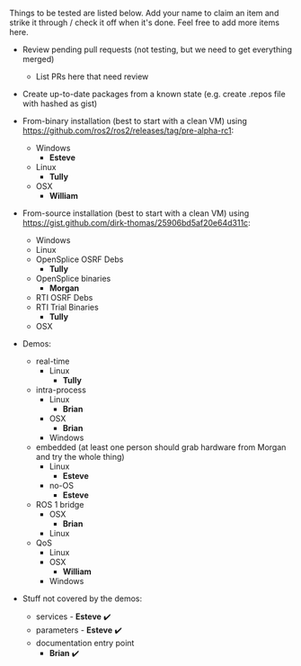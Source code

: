 Things to be tested are listed below.
Add your name to claim an item and strike it through / check it off when it's done.
Feel free to add more items here.

* Review pending pull requests (not testing, but we need to get everything merged)
  * List PRs here that need review

* Create up-to-date packages from a known state (e.g. create .repos file with hashed as gist)
* From-binary installation (best to start with a clean VM) using https://github.com/ros2/ros2/releases/tag/pre-alpha-rc1:
  * Windows
      * **Esteve**
  * Linux
    * **Tully**
  * OSX
      * **William**
* From-source installation (best to start with a clean VM) using https://gist.github.com/dirk-thomas/25906bd5af20e64d311c:
  * Windows
  * Linux
   * OpenSplice OSRF Debs
     * **Tully**
   * OpenSplice binaries
     * **Morgan**
   * RTI OSRF Debs
   * RTI Trial Binaries
     * **Tully**
  * OSX
* Demos:
  * real-time
    * Linux
      * **Tully**
  * intra-process
    * Linux
      * **Brian**
    * OSX
      * **Brian**
    * Windows
  * embedded (at least one person should grab hardware from Morgan and try the whole thing)
    * Linux
      * **Esteve**
    * no-OS
      * **Esteve**
  * ROS 1 bridge
    * OSX
      * **Brian**
    * Linux
  * QoS
    * Linux
    * OSX
      * **William**
    * Windows
* Stuff not covered by the demos:
  * services - **Esteve** :heavy_check_mark: 
  * parameters - **Esteve** :heavy_check_mark: 
  * documentation entry point
    * **Brian** :heavy_check_mark: 